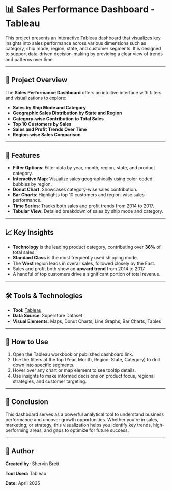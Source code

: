 # 📊 Sales Performance Dashboard - Tableau

This project presents an interactive Tableau dashboard that visualizes key insights into sales performance across various dimensions such as category, ship mode, region, state, and customer segments. It is designed to support data-driven decision-making by providing a clear view of trends and patterns over time.

---

## 📁 Project Overview

The **Sales Performance Dashboard** offers an intuitive interface with filters and visualizations to explore:

- **Sales by Ship Mode and Category**
- **Geographic Sales Distribution by State and Region**
- **Category-wise Contribution to Total Sales**
- **Top 10 Customers by Sales**
- **Sales and Profit Trends Over Time**
- **Region-wise Sales Comparison**

---

## 📌 Features

- **Filter Options**: Filter data by year, month, region, state, and product category.
- **Interactive Map**: Visualize sales geographically using color-coded bubbles by region.
- **Donut Chart**: Showcases category-wise sales contribution.
- **Bar Charts**: Highlights top 10 customers and region-wise sales performance.
- **Time Series**: Tracks both sales and profit trends from 2014 to 2017.
- **Tabular View**: Detailed breakdown of sales by ship mode and category.

---

## 📈 Key Insights

- **Technology** is the leading product category, contributing over **36%** of total sales.
- **Standard Class** is the most frequently used shipping mode.
- The **West** region leads in overall sales, followed closely by the East.
- Sales and profit both show an **upward trend** from 2014 to 2017.
- A handful of top customers drive a significant portion of total revenue.

---

## 🛠 Tools & Technologies

- **Tool**: [Tableau](https://www.tableau.com/)
- **Data Source**: Superstore Dataset
- **Visual Elements**: Maps, Donut Charts, Line Graphs, Bar Charts, Tables

---

## 📂 How to Use

1. Open the Tableau workbook or published dashboard link.
2. Use the filters at the top (Year, Month, Region, State, Category) to drill down into specific segments.
3. Hover over any chart or map element to see tooltip details.
4. Use insights to make informed decisions on product focus, regional strategies, and customer targeting.

---

## 📃 Conclusion

This dashboard serves as a powerful analytical tool to understand business performance and uncover growth opportunities. Whether you're in sales, marketing, or strategy, this visualization helps you identify key trends, high-performing areas, and gaps to optimize for future success.

---

## 📎 Author

**Created by:** Shervin Brett 

**Tool Used:** Tableau  

**Date:** April 2025

